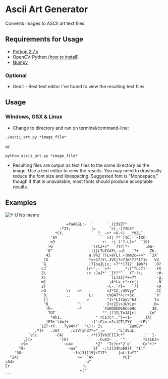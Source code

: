 # Ascii Art Generator
Converts images to ASCII art text files.

## Requirements for Usage
- [Python 2.7.x](https://www.python.org/)
- OpenCV-Python ([how to install](http://opencv-python-tutroals.readthedocs.io/en/latest/py_tutorials/py_setup/py_setup_in_windows/py_setup_in_windows.html))
- [Numpy](http://www.numpy.org/)

### Optional
- Gedit - Best text editor I've found to view the resulting text files

## Usage
### Windows, OSX & Linux
- Change to directory and run on terminal/command-line:

```./ascii_art.py *image_file*```

or

```python ascii_art.py *image_file*```

- Resulting files are output as text files to the same directory as the image. Use a text editor to view the results. You may need to drastically reduce the font size and linespacing. Suggested font is "Monospace," though if that is unavailable, most fonts should produce acceptable results.

## Examples
![Y U No meme](https://github.com/jtompkins84/ascii_art_generator/blob/master/test_images/YUNo_meme.jpg "Y U No meme")

```                                :7][oVo33332}]1*,                     
                           =faAGGL:-  `      `_|C3VZT"                
                        :fZY;         [=      `>[,-]7ZG3*`            
                      *CY,            `  ?_ ~>* >V->)  _YVZL`         
                    'AY                      >I| f*`f1C.-`~IXC-       
                    o3                     +:  :L.1'?-L)>"  `19)      
                   >6`                '\YCJ+7*  `?Yr|*-       ,ma-    
                  'O^                .|||LTuICd3\.:u1   `?+     Zh.   
                  4I                 u.V%2`?)L>aTL).+|mm2c=>>"  `2X`  
                 )X                  *>>3?)Y\.JVI|?>7]m*7]*1T1>   V3  
                `G_                  |7[ouJL|c; +7"*]7I7:_}@h?)   .D? 
                LJ                  )r~'.-``>?~     _*:]^*LJ7)-    YX 
                Z\                  :> :JuJ*" `IY?"^   YT:?\;      :#-
                X)                            `[L)22}7+=7Y         -g.
                m1                            ;A*L=-r"rrc[;        .N`
                2}                           -C-.`r}=   `7|        +9 
                >G         \r   >~   .       =J*1I_;4VVyy^         CC 
                `O.        ,.        L|      c%Q47*>|r+3c`        `h' 
                 []                 >'       "1\*L17ay\^6J`       Tu  
                 "D_            ^;`          I+cZI\>JuYLy+       .b=  
                  )h~           ~*         `YoEDDbD6ACcmHc       38.  
                   TOT`                    "".|?JILToJA}r|     .[m^   
                    *8hI,               " rC17c*.,^|=~1~     .]A|     
                  )E3+`\4m]+          :]':C\=.=?c]CT\7YY   ~fE\`      
               `1ZT-rY.  .7y94Yr`  "\)|- I\           `ZamEV*         
             ,Y]+   .JmT     ;c2V[yh37*=^_;>    `.^L]3VuL,            
          `\Cc.       -CA|          -_+*)J]Vb2CIIJc*"        ;`  1-   
        ,}[>            '}G?             .CuX2~  , '"        *a7LEJ>  
       c9>                ~u4>          *Z"  "Tc?c+"2`o`    'Co^+)*   
      T9~                   ~ua^      `2f` -;\J]34ho69)T.`*I]^        
    '3G~                      ~fo]3}119}cT1T*_    |uL:1uYT^           
  "24|                          >=` `A>             rC]"              
cA4>                               -u^                                
Er                                'u_                                 
                                 +['                                  ```
